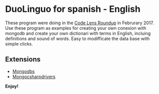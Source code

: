 # DuoLinguo for spanish - English

These program were doing in the [Code Lens Roundup](https://afhernani@gmail.com) in Februrary 2017. Use these program as examples for creating your own conexion with mongodb and create your own dictionari with terms in English, incluing definitions and sound of words. Easy to modifficate the data base with simple clicks. 

## Extensions
- [Mongodbs](https://www.mongodb.com/download-center?jmp=nav#community)
- [Mongocsharpdrivers](https://docs.mongodb.com/ecosystem/drivers/csharp/)

**Enjoy!**